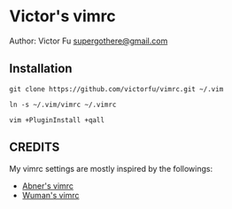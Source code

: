 Victor's vimrc
=============

Author: Victor Fu <supergothere@gmail.com>

Installation
------------

```
git clone https://github.com/victorfu/vimrc.git ~/.vim
```

```
ln -s ~/.vim/vimrc ~/.vimrc
```

```
vim +PluginInstall +qall
```


CREDITS
-------

My vimrc settings are mostly inspired by the followings:
+ [Abner's vimrc](https://github.com/houjunchen/vimrc.git)
+ [Wuman's vimrc](https://github.com/wuman/vimrc.git)
